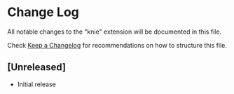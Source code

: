 # Change Log
All notable changes to the "knie" extension will be documented in this file.

Check [Keep a Changelog](http://keepachangelog.com/) for recommendations on how to structure this file.

## [Unreleased]
- Initial release
